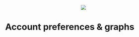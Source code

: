 <div style="text-align: center;">
    <img src="https://png.pngitem.com/pimgs/s/207-2073499_translate-platform-from-english-to-spanish-work-in.png">
</div>

# Account preferences & graphs

<!--
how it gets managed by IDMs (so they will also touch IPFS?!)

public vs private

interest graph & how it works off-chain

TODO: change interest graph related things in other pages & pictures

- per account graph state? a materialized tree of the current state based on all prior events - both off-chain & on-chain?

- remove the focus on the interest graph - it will be off-chain!
    - also from all graphics!




1 of N requirement for keeping the interest graph intact & being able to recover it from somewhere


the graph could be moved on-chain if there are many MB/s of DB throughput (possibly sharding) but that would put a lot of strain on the 


myspace-like page  (or linktree-like) where you paint the picture of you - as a map or as whatever - but content shouldn't be owned by separate platforms


Connections can be multidimensional with explicit filtering & exclusion of content based on its type/tag or application that it originates from - all of which will also be represented by integers.




In Headjack all connections in the [interest graph](https://en.wikipedia.org/wiki/Interest_graph) are asymmetric and also visible & on-chain as it is geared towards [public discourse](https://www.quora.com/Will-the-future-of-social-graph-relationships-be-asymmetric-following-e-g-Quora-Twitter-or-symmetric-friending-e-g-Facebook/answer/David-O-Sacks) but private ones for a social graph can also be achieved through encryption - handled & stored by [IDMs](IDM.md) with greater trust assumptions. However, being public by default (as is the case with Twitter) and focusing on that aspect first greatly improves discoverability and the chances to bootstrap the network effect - propagation & reach are sought after. Identities will have their own customized landing pages off-chain through an IDM.



- `follows` (`array[integer]`) - list of accounts that it follows
    - `followers` (`array[integer]`) - a list of accounts that follow it (redundant - can be reconstructed by scanning all accounts - for faster queries of the other sort)

- Twitter: 400M users (220 MAU), average connections: 700
- 1.1 TB for arrays of arrays with 4 byte integers (the graph)
    - 2.2 TB (x2) if storing connections both ways for faster lookups (who do I follow & who follows me)
    - 4.4 TB (x2) if using long long int (8 bytes) - infinite indexes
- Metadata (pubkey, handle, description) per index would be O(1)
    - Less than the bytes required for 700 connections on average
- Realistic state size: ~20TB - database overhead & merkle roots
- The entire Twitter graph can be populated in a month with 1 MB/s of blockchain bandwidth



- private connections, posts & user data
    - see 4.2.2 Privacy (basically encrypted connections/actions and secrets shared/delegated to applications to operate on behalf of actor)
    even encrypted direct messaging could be implemented on top of this
    5.4.3 & 5.4.4
    https://unfinished.com/wp-content/uploads/dsnp_whitepaper.pdf
    - TODO: store off-chain?
    centralized connection graph is not incompatible with data pods as thought by in Solid, or Ceramic, etc.
        - can be stored & managed by ID managers
    - GDPR...
    https://matrix.org/~matthew/Response_to_-_Notes_on_privacy_and_data_collection_of_Matrix.pdf
    https://gitlab.com/libremonde-org/papers/research/privacy-matrix.org
    https://developer.litprotocol.com/docs/WhatIsLit/whatIsLitProtocol



muted keywords & preferences
https://twitter.com/AltcoinPsycho/status/1547203030185017344


-->
